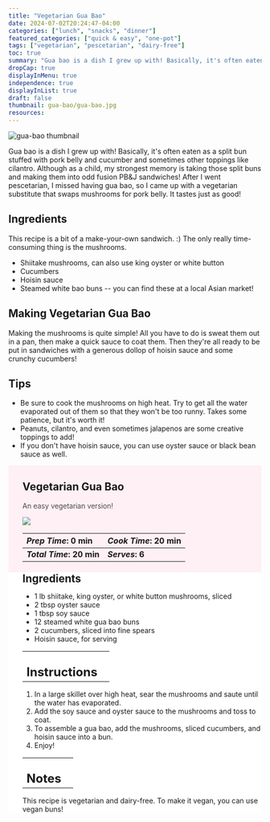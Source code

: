 ```yaml
---
title: "Vegetarian Gua Bao"
date: 2024-07-02T20:24:47-04:00
categories: ["lunch", "snacks", "dinner"]
featured_categories: ["quick & easy", "one-pot"]
tags: ["vegetarian", "pescetarian", "dairy-free"]
toc: true
summary: "Gua bao is a dish I grew up with! Basically, it's often eaten as a split bun stuffed with pork belly and cucumber and sometimes other toppings like cilantro. Although as a child, my strongest memory is taking those split buns and making them into odd fusion PB&J sandwiches! After I went pescetarian, I missed having gua bao, so I came up with a vegetarian substitute that swaps mushrooms for pork belly. It tastes just as good!"
dropCap: true
displayInMenu: true
independence: true
displayInList: true
draft: false
thumbnail: gua-bao/gua-bao.jpg
resources:
---
```


![gua-bao thumbnail](../../gua-bao/gua-bao.jpg)

Gua bao is a dish I grew up with! Basically, it's often eaten as a split bun stuffed with pork belly and cucumber and sometimes other toppings like cilantro. Although as a child, my strongest memory is taking those split buns and making them into odd fusion PB&J sandwiches! After I went pescetarian, I missed having gua bao, so I came up with a vegetarian substitute that swaps mushrooms for pork belly. It tastes just as good!

## Ingredients

This recipe is a bit of a make-your-own sandwich. :) The only really time-consuming thing is the mushrooms.

- Shiitake mushrooms, can also use king oyster or white button
- Cucumbers
- Hoisin sauce
- Steamed white bao buns -- you can find these at a local Asian market!

## Making Vegetarian Gua Bao

Making the mushrooms is quite simple! All you have to do is sweat them out in a pan, then make a quick sauce to coat them. Then they're all ready to be put in sandwiches with a generous dollop of hoisin sauce and some crunchy cucumbers!

## Tips

- Be sure to cook the mushrooms on high heat. Try to get all the water evaporated out of them so that they won't be too runny. Takes some patience, but it's worth it!
- Peanuts, cilantro, and even sometimes jalapenos are some creative toppings to add!
- If you don't have hoisin sauce, you can use oyster sauce or black bean sauce as well. 

<div style = "background-color: lavenderblush;"  id = "recipe"> 
<div style = "background-color:lavenderblush; padding-left:2em; margin-top:0; margin-bottom:0;">

<div style="display:grid; align-items:start; justify-content:space-between; padding-right:2em" class="grid-cols-2 gap-2 md:gap-4 lg:gap-8 xl:gap-12"><div class = "mb-8"><h2>Vegetarian Gua Bao</h2><p style = "font-weight: 300;">An easy vegetarian version!</p></div><img src="../../gua-bao/gua-bao.jpg"  class="w-full h-auto mx-auto"/></div>

| _Prep Time_: 0 min  | _Cook Time_: 20 min  |
| :--- | :--- |
| **_Total Time_: 20 min** | **_Serves_: 6**  |

</div>
<div style="background-color: white; padding-left:2em; border-width:3px; border-color:lavenderblush; margin-top:0;">
 <div><h2 style = "margin-top:1em; margin-bottom:0;" >Ingredients</h2></div>
 
- 1 lb shiitake, king oyster, or white button mushrooms, sliced
- 2 tbsp oyster sauce
- 1 tbsp soy sauce
- 12 steamed white gua bao buns 
- 2 cucumbers, sliced into fine spears
- Hoisin sauce, for serving

|   |    |
| :--- | :--- |
| <div><h2 style = "margin-top:1em; margin-bottom:0;" >Instructions</h2></div>|   |

1. In a large skillet over high heat, sear the mushrooms and saute until the water has evaporated.
2. Add the soy sauce and oyster sauce to the mushrooms and toss to coat. 
3. To assemble a gua bao, add the mushrooms, sliced cucumbers, and hoisin sauce into a bun. 
4. Enjoy!

|   |    |
| :--- | :--- |
| <div><h2 style = "margin-top:1em; margin-bottom:0;" >Notes</h2></div>|   |

This recipe is vegetarian and dairy-free. To make it vegan, you can use vegan buns!

</div>
</div>